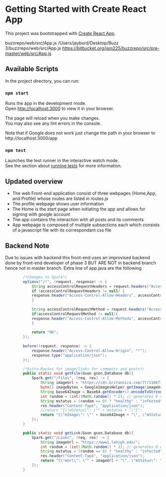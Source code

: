 # Getting Started with Create React App

This project was bootstrapped with [Create React App](https://github.com/facebook/create-react-app).

buzzrepo/web/src/App.js
/Users/jayburd/Desktop/Buzz 3/buzzrepo/web/src/App.js
https://bitbucket.org/jsm225/buzzrepo/src/pre-master/web/src/App.js

## Available Scripts

In the project directory, you can run:

### `npm start`

Runs the app in the development mode.\
Open [http://localhost:3000](http://localhost:3000) to view it in your browser.

The page will reload when you make changes.\
You may also see any lint errors in the console.

Note that if Google does not work just change the path in your browser to http://localhost:3000/app
### `npm test`

Launches the test runner in the interactive watch mode.\
See the section about [running tests](https://facebook.github.io/create-react-app/docs/running-tests) for more information.

## Updated overview
- The web Front-end application consist of three webpages (Home,App, and Profile) whose routes are listed in routes.js
- The profile webpage shows user information
- The Home is the start page when initiating the app and allows for signing with google account
- The app contains the interaction with all posts and its comments
- App webpage is composed of multiple subsections each which consists of a javascript file with its correspondant css file

## Backend Note
Due to issues with backend this front-end uses an improvised backend done by front-end developer of phase 3 BUT ARE NOT in backend branch hence not in master branch.
Extra line of app.java  are the following

```java
        /*Changes to Spark*/
        options("/*", (request, response) -> {
            String accessControlRequestHeaders = request.headers("Access-Control-Request-Headers");
            if (accessControlRequestHeaders != null) {
            response.header("Access-Control-Allow-Headers", accessControlRequestHeaders);
            }
    
            String accessControlRequestMethod = request.headers("Access-Control-Request-Method");
            if(accessControlRequestMethod != null){
            response.header("Access-Control-Allow-Methods", accessControlRequestMethod);
            }
    
            return "OK";
        });
    
        before((request, response) -> {
            response.header("Access-Control-Allow-Origin", "*");
            response.type("application/json");
        });

        /*Extra Routes for image/links for comments and posts*/
        public static void getFile(Gson gson,Database db){
            Spark.get("/files", (req, res) -> {
                String imageUrl = "https://cdn.britannica.com/77/116677-050-194755AD/Packard-Laboratory-Lehigh-University-Bethlehem-Pa.jpg";
                byte[] imageBytes = GoogleImagesHelper.getImage(imageUrl);
                String base64Image = Base64.getEncoder().encodeToString(imageBytes);
                int random = (int)(Math.random() * 2); // generates 0 or 1 randomly
                String mstatus = (random == 0) ? "healthy" : "infected";
                res.header("Content-Type", "application/json");
                //return "{\"mStatus\": \"" + mstatus + "\"}";
                return "{\"mImage\": \"" + base64Image + "\", \"mStatus\": \"" + mstatus + "\"}";
            });
        }

        public static void getLink(Gson gson,Database db){
            Spark.get("/Links", (req, res) -> {
                String imageUrl = "https://www1.lehigh.edu/";
                int random = (int)(Math.random() * 2); // generates 0 or 1 randomly
                String mstatus = (random == 0) ? "healthy" : "infected";
                res.header("Content-Type", "application/json");
                return "{\"mUrl\": \"" + imageUrl + "\", \"mStatus\": \"" + mstatus + "\"}";
            });
        }

```
